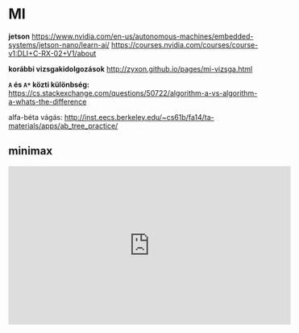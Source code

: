 # MI

**jetson**
https://www.nvidia.com/en-us/autonomous-machines/embedded-systems/jetson-nano/learn-ai/
https://courses.nvidia.com/courses/course-v1:DLI+C-RX-02+V1/about

**korábbi vizsgakidolgozások**
http://zyxon.github.io/pages/mi-vizsga.html

**`A` és `A*` közti különbség:** https://cs.stackexchange.com/questions/50722/algorithm-a-vs-algorithm-a-whats-the-difference

alfa-béta vágás: http://inst.eecs.berkeley.edu/~cs61b/fa14/ta-materials/apps/ab_tree_practice/

## minimax
<iframe width="560" height="315" src="https://www.youtube.com/embed/vSXF-beEdko" frameborder="0" allow="accelerometer; autoplay; encrypted-media; gyroscope; picture-in-picture" allowfullscreen></iframe>
